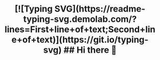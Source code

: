 

<h1 align= "center">
 [![Typing SVG](https://readme-typing-svg.demolab.com/?lines=First+line+of+text;Second+line+of+text)](https://git.io/typing-svg)
## Hi there 👋

<!--
**Chris-p05/Chris-p05** is a ✨ _special_ ✨ repository because its `README.md` (this file) appears on your GitHub profile.

Here are some ideas to get you started:

- 🔭 I’m currently working on ...
- 🌱 I’m currently learning ...
- 👯 I’m looking to collaborate on ...
- 🤔 I’m looking for help with ...
- 💬 Ask me about ...
- 📫 How to reach me: ...
- 😄 Pronouns: ...
- ⚡ Fun fact: ...
-->
